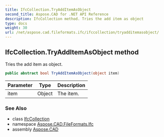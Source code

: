 ```yaml
---
title: IfcCollection.TryAddItemAsObject
second_title: Aspose.CAD for .NET API Reference
description: IfcCollection method. Tries the add item as object
type: docs
weight: 30
url: /net/aspose.cad.fileformats.ifc/ifccollection/tryadditemasobject/
---
```

## IfcCollection.TryAddItemAsObject method

Tries the add item as object.

```csharp
public abstract bool TryAddItemAsObject(object item)
```

| Parameter | Type | Description |
| --- | --- | --- |
| item | Object | The item. |

### See Also

* class [IfcCollection](../)
* namespace [Aspose.CAD.FileFormats.Ifc](../../ifccollection/)
* assembly [Aspose.CAD](../../../)


